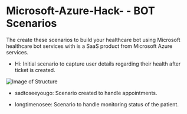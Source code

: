 # Microsoft-Azure-Hack- - BOT Scenarios

The create these scenarios to build your healthcare bot using Microsoft healthcare bot services with is a SaaS product from Microsoft Azure services.

- Hi: Initial scenario to capture user details regarding their health after ticket is created. 

![Image of Structure](https://github.com/sai-hack-2021/Microsoft-Azure-Hack/Bot%20Scenarios/Hi-scenario-structure.png)

- sadtoseeyougo: Scenario created to handle appointments.

- longtimenosee: Scenario to handle monitoring status of the patient.
